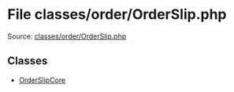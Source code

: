 File classes/order/OrderSlip.php
=========

Source: [classes/order/OrderSlip.php](https://github.com/PrestaShop/PrestaShop/blob/1.5.4.1/classes/order/OrderSlip.php)


Classes
-------

* [OrderSlipCore](class.OrderSlipCore.md)

